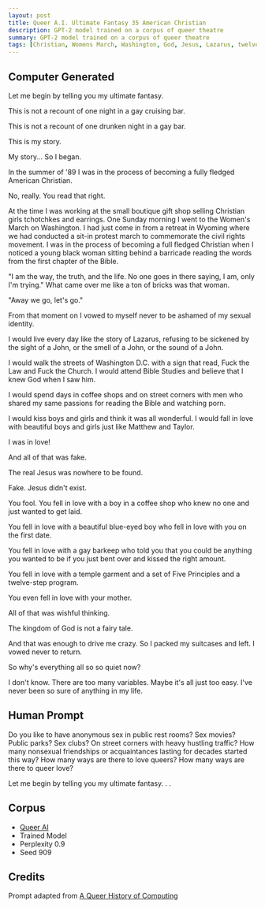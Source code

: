 ```yaml
---
layout: post
title: Queer A.I. Ultimate Fantasy 35 American Christian
description: GPT-2 model trained on a corpus of queer theatre
summary: GPT-2 model trained on a corpus of queer theatre
tags: [Christian, Womens March, Washington, God, Jesus, Lazarus, twelve-step program, coffee shop, love, gay, queer, GPT-2, RunwayML]
---
```


## Computer Generated

Let me begin by telling you my ultimate fantasy.

This is not a recount of one night in a gay cruising bar.

This is not a recount of one drunken night in a gay bar.

This is my story.

My story... So I began.

In the summer of '89 I was in the process of becoming a fully fledged American Christian.

No, really. You read that right.

At the time I was working at the small boutique gift shop selling Christian girls tchotchkes and earrings. One Sunday morning I went to the Women's March on Washington. I had just come in from a retreat in Wyoming where we had conducted a sit-in protest march to commemorate the civil rights movement. I was in the process of becoming a full fledged Christian when I noticed a young black woman sitting behind a barricade reading the words from the first chapter of the Bible.

"I am the way, the truth, and the life. No one goes in there saying, I am, only I'm trying."
What came over me like a ton of bricks was that woman.

"Away we go, let's go."

From that moment on I vowed to myself never to be ashamed of my sexual identity.

I would live every day like the story of Lazarus, refusing to be sickened by the sight of a John, or the smell of a John, or the sound of a John.

I would walk the streets of Washington D.C. with a sign that read, Fuck the Law and Fuck the Church. I would attend Bible Studies and believe that I knew God when I saw him.

I would spend days in coffee shops and on street corners with men who shared my same passions for reading the Bible and watching porn.

I would kiss boys and girls and think it was all wonderful. I would fall in love with beautiful boys and girls just like Matthew and Taylor.

I was in love!

And all of that was fake.

The real Jesus was nowhere to be found.

Fake. Jesus didn't exist.

You fool. You fell in love with a boy in a coffee shop who knew no one and just wanted to get laid.

You fell in love with a beautiful blue-eyed boy who fell in love with you on the first date.

You fell in love with a gay barkeep who told you that you could be anything you wanted to be if you just bent over and kissed the right amount.

You fell in love with a temple garment and a set of Five Principles and a twelve-step program.

You even fell in love with your mother.

All of that was wishful thinking.

The kingdom of God is not a fairy tale.

And that was enough to drive me crazy. So I packed my suitcases and left. I vowed never to return.

So why's everything all so so quiet now?

I don't know. There are too many variables. Maybe it's all just too easy. I've never been so sure of anything in my life.



## Human Prompt

Do you like to have anonymous sex in public rest rooms? Sex movies? Public parks? Sex clubs? On street corners with heavy hustling traffic? How many nonsexual friendships or acquaintances lasting for decades started this way? How many ways are there to love queers? How many ways are there to queer love?

Let me begin by telling you my ultimate fantasy. . .

## Corpus

- [Queer AI](/queerai)
- Trained Model
- Perplexity 0.9
- Seed 909

## Credits

Prompt adapted from [A Queer History of Computing](https://rhizome.org/editorial/2013/feb/19/queer-computing-1/)
